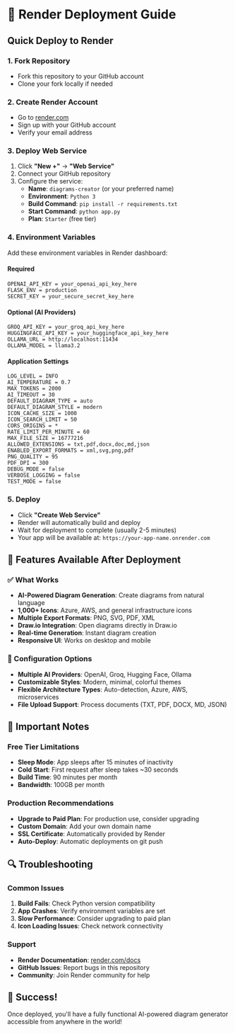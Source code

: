# 🚀 Render Deployment Guide

## Quick Deploy to Render

### 1. Fork Repository
- Fork this repository to your GitHub account
- Clone your fork locally if needed

### 2. Create Render Account
- Go to [render.com](https://render.com)
- Sign up with your GitHub account
- Verify your email address

### 3. Deploy Web Service
1. Click **"New +"** → **"Web Service"**
2. Connect your GitHub repository
3. Configure the service:
   - **Name**: `diagrams-creator` (or your preferred name)
   - **Environment**: `Python 3`
   - **Build Command**: `pip install -r requirements.txt`
   - **Start Command**: `python app.py`
   - **Plan**: `Starter` (free tier)

### 4. Environment Variables
Add these environment variables in Render dashboard:

#### Required
```
OPENAI_API_KEY = your_openai_api_key_here
FLASK_ENV = production
SECRET_KEY = your_secure_secret_key_here
```

#### Optional (AI Providers)
```
GROQ_API_KEY = your_groq_api_key_here
HUGGINGFACE_API_KEY = your_huggingface_api_key_here
OLLAMA_URL = http://localhost:11434
OLLAMA_MODEL = llama3.2
```

#### Application Settings
```
LOG_LEVEL = INFO
AI_TEMPERATURE = 0.7
MAX_TOKENS = 2000
AI_TIMEOUT = 30
DEFAULT_DIAGRAM_TYPE = auto
DEFAULT_DIAGRAM_STYLE = modern
ICON_CACHE_SIZE = 1000
ICON_SEARCH_LIMIT = 50
CORS_ORIGINS = *
RATE_LIMIT_PER_MINUTE = 60
MAX_FILE_SIZE = 16777216
ALLOWED_EXTENSIONS = txt,pdf,docx,doc,md,json
ENABLED_EXPORT_FORMATS = xml,svg,png,pdf
PNG_QUALITY = 95
PDF_DPI = 300
DEBUG_MODE = false
VERBOSE_LOGGING = false
TEST_MODE = false
```

### 5. Deploy
- Click **"Create Web Service"**
- Render will automatically build and deploy
- Wait for deployment to complete (usually 2-5 minutes)
- Your app will be available at: `https://your-app-name.onrender.com`

## 🎯 Features Available After Deployment

### ✅ What Works
- **AI-Powered Diagram Generation**: Create diagrams from natural language
- **1,000+ Icons**: Azure, AWS, and general infrastructure icons
- **Multiple Export Formats**: PNG, SVG, PDF, XML
- **Draw.io Integration**: Open diagrams directly in Draw.io
- **Real-time Generation**: Instant diagram creation
- **Responsive UI**: Works on desktop and mobile

### 🔧 Configuration Options
- **Multiple AI Providers**: OpenAI, Groq, Hugging Face, Ollama
- **Customizable Styles**: Modern, minimal, colorful themes
- **Flexible Architecture Types**: Auto-detection, Azure, AWS, microservices
- **File Upload Support**: Process documents (TXT, PDF, DOCX, MD, JSON)

## 🚨 Important Notes

### Free Tier Limitations
- **Sleep Mode**: App sleeps after 15 minutes of inactivity
- **Cold Start**: First request after sleep takes ~30 seconds
- **Build Time**: 90 minutes per month
- **Bandwidth**: 100GB per month

### Production Recommendations
- **Upgrade to Paid Plan**: For production use, consider upgrading
- **Custom Domain**: Add your own domain name
- **SSL Certificate**: Automatically provided by Render
- **Auto-Deploy**: Automatic deployments on git push

## 🔍 Troubleshooting

### Common Issues
1. **Build Fails**: Check Python version compatibility
2. **App Crashes**: Verify environment variables are set
3. **Slow Performance**: Consider upgrading to paid plan
4. **Icon Loading Issues**: Check network connectivity

### Support
- **Render Documentation**: [render.com/docs](https://render.com/docs)
- **GitHub Issues**: Report bugs in this repository
- **Community**: Join Render community for help

## 🎉 Success!
Once deployed, you'll have a fully functional AI-powered diagram generator accessible from anywhere in the world!
